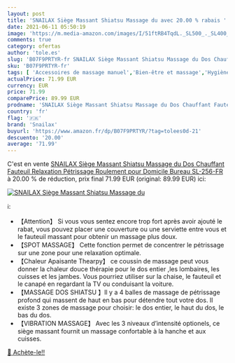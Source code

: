 ```yaml
---
layout: post
title: 'SNAILAX Siège Massant Shiatsu Massage du avec 20.00 % rabais '
date: 2021-06-11 05:50:19
image: 'https://m.media-amazon.com/images/I/51ftRB4TqdL._SL500_._SL400_.jpg'
comments: true
category: ofertas
author: 'tole.es'
slug: 'B07F9PRTYR-fr SNAILAX Siège Massant Shiatsu Massage du Dos Chauffant...'
sku: 'B07F9PRTYR-fr'
tags: [ 'Accessoires de massage manuel','Bien-être et massage','Hygiène et Santé','Massage et relaxation','Masseurs pour le dos','snailax', ]
actualPrice: 71.99 EUR
currency: EUR
price: 71.99
comparePrice: 89.99 EUR
prodname: 'SNAILAX Siège Massant Shiatsu Massage du Dos Chauffant Fauteuil Relaxation Pétrissage Roulement pour Domicile Bureau SL-256-FR'
country: 'fr'
flag: '🇫🇷'
brand: 'Snailax'
buyurl: 'https://www.amazon.fr/dp/B07F9PRTYR/?tag=tolees0d-21'
descuento: '20.00'
average: '71.99'
---
```


C'est en vente [SNAILAX Siège Massant Shiatsu Massage du Dos Chauffant Fauteuil Relaxation Pétrissage Roulement pour Domicile Bureau SL-256-FR](https://www.amazon.fr/dp/B07F9PRTYR/?tag=tolees0d-21)  à  20.00 % de réduction, prix final  71.99 EUR (original: 89.99 EUR) ici:

[![SNAILAX Siège Massant Shiatsu Massage du](https://m.media-amazon.com/images/I/51ftRB4TqdL._SL500_._SL400_.jpg)](https://www.amazon.fr/dp/B07F9PRTYR/?tag=tolees0d-21)

ℹ️:

- 【Attention】 Si vous vous sentez encore trop fort après avoir ajouté le rabat, vous pouvez placer une couverture ou une serviette entre vous et le fauteuil massant pour obtenir un massage plus doux.
- 【SPOT MASSAGE】 Cette fonction permet de concentrer le pétrissage sur une zone pour une relaxation optimale.
- 【Chaleur Apaisante Thearpy】 ce coussin de massage peut vous donner la chaleur douce thérapie pour le dos entier ,les lombaires, les cuisses et les jambes. Vous pourriez utiliser sur la chaise, le fauteuil et le canapé en regardant la TV ou conduisant la voiture.
- 【MASSAGE DOS SHIATSU 】Il y a 4 balles de massage de pétrissage profond qui massent de haut en bas pour détendre tout votre dos. Il existe 3 zones de massage pour choisir: le dos entier, le haut du dos, le bas du dos.
- 【VIBRATION MASSAGE】 Avec les 3 niveaux d’intensité optionels, ce siège massant fournit un massage confortable à la hanche et aux cuisses.

[🛒 Achète-le!!](https://www.amazon.fr/dp/B07F9PRTYR/?tag=tolees0d-21)
